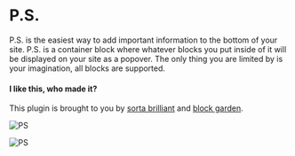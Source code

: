 # P.S.

P.S. is the easiest way to add important information to the bottom of your site. P.S. is a container block where whatever blocks you put inside of it will be displayed on your site as a popover. The only thing you are limited by is your imagination, all blocks are supported.

#### I like this, who made it?
This plugin is brought to you by [sorta brilliant](https://sortabrilliant.com/) and [block garden](https://block.garden).

![PS](https://ps.w.org/post-script/assets/screenshot-1.png?rev=2229405 "PS")

![PS](https://ps.w.org/post-script/assets/screenshot-4.png?rev=2229405 "PS")
